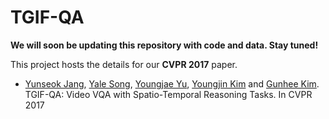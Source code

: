 # TGIF-QA

**We will soon be updating this repository with code and data. Stay tuned!**

This project hosts the details for our **CVPR 2017** paper.

+ [Yunseok Jang](mailto:yunseok.jang@vision.snu.ac.kr), [Yale Song](mailto:yalesong@yahoo-inc.com), [Youngjae Yu](mailto:yj.yu@vision.snu.ac.kr), [Youngjin Kim](mailto:youngjin.kim@vision.snu.ac.kr) and [Gunhee Kim](mailto:gunhee@snu.ac.kr). TGIF-QA: Video VQA with Spatio-Temporal Reasoning Tasks. In CVPR 2017

